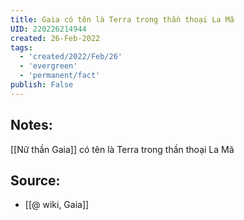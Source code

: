 ```yaml
---
title: Gaia có tên là Terra trong thần thoại La Mã
UID: 220226214944
created: 26-Feb-2022
tags:
  - 'created/2022/Feb/26'
  - 'evergreen'
  - 'permanent/fact'
publish: False
---
```

## Notes:
[[Nữ thần Gaia]] có tên là Terra trong thần thoại La Mã

## Source:
- [[@ wiki, Gaia]]




